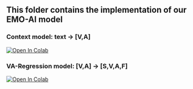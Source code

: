 ## This folder contains the implementation of our EMO-AI model


### Context model: text -> [V,A]
 
<a target="_blank" id="bt" href = "https://colab.research.google.com/github/Kelvinthedrugger/-AI-/blob/main/emo_nbs/CODE_EXAMPLE_TO_PUSH/EMO_AI_context_model/Gradual_unfreeze_example.ipynb">
<!---the image--->
<img src="https://colab.research.google.com/assets/colab-badge.svg" alt="Open In Colab">
</a>
 
  
   
### VA-Regression model: [V,A] -> [S,V,A,F]

 
 
<a target="_blank" id="bt" href = "https://colab.research.google.com/github/Kelvinthedrugger/-AI-/blob/main/emo_nbs/CODE_EXAMPLE_TO_PUSH/EMO_AI_VA_Regression_model/tf_only_FINISH_UNFREEZE_ALL_SEGTEXT_Gradual_unfreeze_Modularized_RN_THIS_ON_PLURK_NEW_arch_1_works_fix_data.ipynb">
<!---the image--->
<img src="https://colab.research.google.com/assets/colab-badge.svg" alt="Open In Colab">
</a>
 
  


